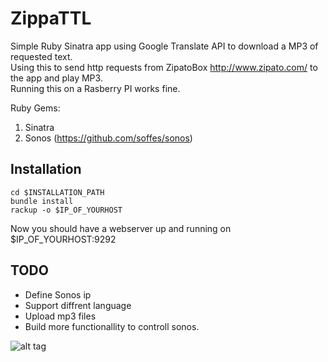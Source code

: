 # ZippaTTL

Simple Ruby Sinatra app using Google Translate API to download a MP3 of requested text.  
Using this to send http requests from ZipatoBox http://www.zipato.com/ to the app and play MP3.  
Running this on a Rasberry PI works fine.

Ruby Gems:	
		
1. Sinatra	
2. Sonos (https://github.com/soffes/sonos) 


## Installation
	
	cd $INSTALLATION_PATH
	bundle install
	rackup -o $IP_OF_YOURHOST

Now you should have a webserver up and running on $IP_OF_YOURHOST:9292

## TODO
* Define Sonos ip
* Support diffrent language
* Upload mp3 files
* Build more functionallity to controll sonos.

![alt tag](https://cloud.githubusercontent.com/assets/266624/6515208/43e424d6-c388-11e4-9333-2df0f67344b9.png)


